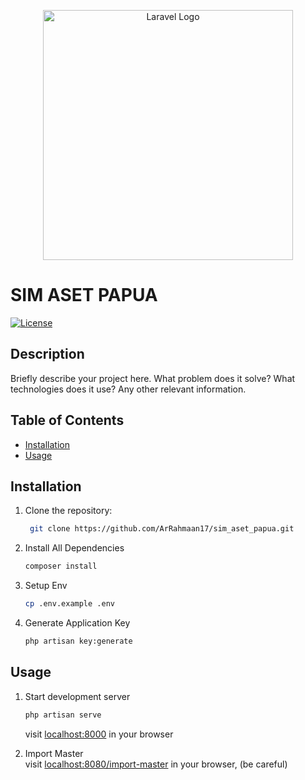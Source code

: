 <p align="center"><a href="https://laravel.com" target="_blank"><img src="https://raw.githubusercontent.com/laravel/art/master/logo-lockup/5%20SVG/2%20CMYK/1%20Full%20Color/laravel-logolockup-cmyk-red.svg" width="400" alt="Laravel Logo"></a></p>

# SIM ASET PAPUA

[![License](https://img.shields.io/badge/license-MIT-blue.svg)](https://opensource.org/licenses/MIT)

## Description

Briefly describe your project here. What problem does it solve? What technologies does it use? Any other relevant information.

## Table of Contents

- [Installation](#installation)
- [Usage](#usage)
<!-- - [Configuration](#configuration)
- [Features](#features)
- [Contributing](#contributing)
- [License](#license)
- [Acknowledgements](#acknowledgements) -->

## Installation

1. Clone the repository:

   ```bash 
    git clone https://github.com/ArRahmaan17/sim_aset_papua.git
    ```

2. Install All Dependencies

    ```bash
    composer install
    ```
3. Setup Env

    ```bash
    cp .env.example .env
    ```
3. Generate Application Key

    ```bash
    php artisan key:generate
    ```
## Usage

1. Start development server 

    ```bash
    php artisan serve
    ```
    visit <a href="localhost:8000">localhost:8000</a> in your browser

2. Import Master
    <br> 
    visit <a href="localhost:8000/import-master">localhost:8080/import-master</a> in your browser, (be careful)
    